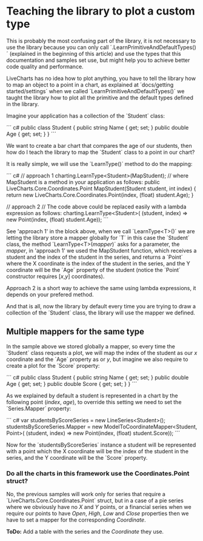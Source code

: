# Teaching the library to plot a custom type

This is probably the most confusing part of the library, it is not necessary to use the library because you can only call ´.LearnPrimitiveAndDefaultTypes()´ (explained in the beginning of this article) and use the types that this documentation and samples set use, but might help you to achieve better code quality and performance.

LiveCharts has no idea how to plot anything, you have to tell the library how to map an object to a point in a chart, as explained at ´docs/getting started/settings´ when we called ´LearnPrimitiveAndDefaultTypes()´ we taught the library how to plot all the primitive and the default types defined in the library.

Imagine your application has a collection of the ´Student´ class:

´´´ c#
public class Student
{
    public string Name { get; set; }
    public double Age { get; set; }
}
´´´

We want to create a bar chart that compares the age of our students, then how do I teach the library to map the ´Student´ class to a point in our chart?

It is really simple, we will use the ´LearnType()´ method to do the mapping:

´´´ c#
// approach 1
charting.LearnType&lt;Student&gt;(MapStudent);
// where MapStudent is a method in your application as follows:
public LiveCharts.Core.Coordinates.Point MapStudent(Student student, int index)
{
    return new LiveCharts.Core.Coordinates.Point(index, (float) student.Age);
}

// approach 2
// The code above could be replaced easily with a lambda expression as follows:
charting.LearnType&lt;Student&gt;(
                    (student, index) => new Point(index, (float) student.Age));
´´´

See 'approach 1' in the block above, when we call ´LearnType&lt;T&gt;()´ we are letting the library store a mapper globally for ´T´ in this case the ´Student´ class, the method ´LearnType&lt;T&gt;(*mapper*)´ asks for a parameter, the *mapper*, in 'approach 1' we used the MapStudent function, which receives a student and the index of the student in the series, and returns a ´Point´ where the X coordinate is the index of the student in the series, and the Y coordinate will be the ´Age´ property of the student (notice the ´Point´ constructor requires [*x*,*y*] coordinates).

Approach 2 is a short way to achieve the same using lambda expressions, it depends on your prefered method.

And that is all, now the library by default every time you are trying to draw a collection of the ´Student´ class, the library will use the mapper we defined.

## Multiple mappers for the same type

In the sample above we stored globally a mapper, so every time the ´Student´ class requests a plot, we will map the index of the student as our *x* coordinate and the ´Age´ property as or *y*, but imagine we also require to create a plot for the ´Score´ property:

´´´ c#
public class Student
{
    public string Name { get; set; }
    public double Age { get; set; }
    public double Score { get; set; }
}
´´´

As we explained by default a student is represented in a chart by the following point (*index*, *age*), to override this setting we need to set the ´Series.Mapper´ property:

´´´ c#
var studentsByScoreSeries = new LineSeries&lt;Student&gt;();
studentsByScoreSeries.Mapper = new ModelToCoordinateMapper<Student, Point>(
                (student, index) => new Point(index, (float) student.Score));
´´´

Now for the ´studentsByScoreSeries´ instance a student will be represented with a point which the X coordinate will be the index of the student in the series, and the Y coordinate will be the ´Score´ property.

### Do all the charts in this framework use the Coordinates.Point struct?

No, the previous samples will work only for series that require a ´LiveCharts.Core.Coordinates.Point´ struct, but in a case of a pie series where we obviously have no *X* and *Y* points, or a financial series when we require our points to have *Open*, *High*, *Low* and *Close* properties then we have to set a mapper for the corresponding *Coordinate*.

**ToDo:** Add a table with the series and the *Coordinate* they use.